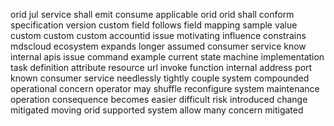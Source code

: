 orid jul service shall emit consume applicable orid orid shall conform specification version custom field follows field mapping sample value custom custom custom accountid issue motivating influence constrains mdscloud ecosystem expands longer assumed consumer service know internal apis issue command example current state machine implementation task definition attribute resource url invoke function internal address port known consumer service needlessly tightly couple system compounded operational concern operator may shuffle reconfigure system maintenance operation consequence becomes easier difficult risk introduced change mitigated moving orid supported system allow many concern mitigated